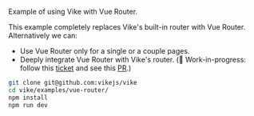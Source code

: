 Example of using Vike with Vue Router.

This example completely replaces Vike's built-in router with Vue Router. Alternatively we can:
 - Use Vue Router only for a single or a couple pages.
 - Deeply integrate Vue Router with Vike's router. (:construction: Work-in-progress: follow this [ticket](https://github.com/vikejs/vike/issues/9) and see this [PR](https://github.com/vikejs/vike/pull/40).)

```bash
git clone git@github.com:vikejs/vike
cd vike/examples/vue-router/
npm install
npm run dev
```
